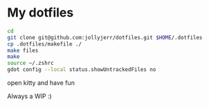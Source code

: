 # My dotfiles

```sh
cd
git clone git@github.com:jollyjerr/dotfiles.git $HOME/.dotfiles
cp .dotfiles/makefile ./
make files
make
source ~/.zshrc
gdot config --local status.showUntrackedFiles no
```
open kitty and have fun

Always a WIP :)
